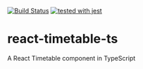[![Build Status](https://travis-ci.org/stayko/react-timetable-ts.svg?branch=master)](https://travis-ci.org/stayko/react-timetable-ts) [![tested with jest](https://img.shields.io/badge/tested_with-jest-99424f.svg)](https://github.com/facebook/jest)

# react-timetable-ts
A React Timetable component in TypeScript
